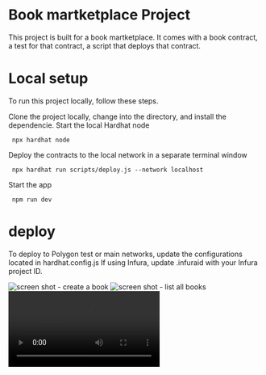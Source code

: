 # Book martketplace Project

This project is built for a book martketplace. It comes with a  book contract, a test for that contract, a script that deploys that contract.



# Local setup
To run this project locally, follow these steps.

Clone the project locally, change into the directory, and install the dependencie.
Start the local Hardhat node

``` npx hardhat node```

Deploy the contracts to the local network in a separate terminal window

``` npx hardhat run scripts/deploy.js --network localhost```

Start the app

``` npm run dev```

# deploy
To deploy to Polygon test or main networks, update the configurations located in hardhat.config.js
If using Infura, update .infuraid with your Infura project ID.

![screen shot - create a book](./create-a-book.png)
![screen shot - list all books](./list-all-books.png)
![screen recording - buy a book](./mov-bookstore.mov)

